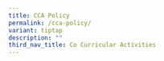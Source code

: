 ```yaml
---
title: CCA Policy
permalink: /cca-policy/
variant: tiptap
description: ""
third_nav_title: Co Curricular Activities
---
```

